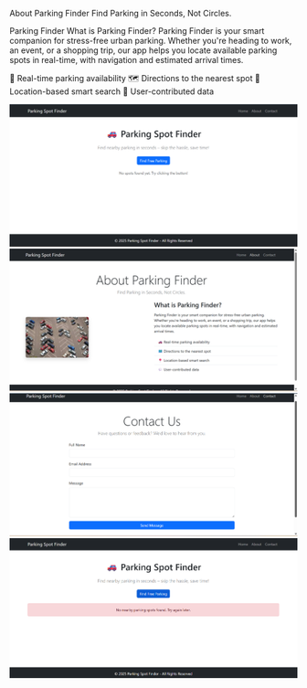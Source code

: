About Parking Finder
Find Parking in Seconds, Not Circles.

Parking Finder
What is Parking Finder?
Parking Finder is your smart companion for stress-free urban parking. Whether you're heading to work, an event, or a shopping trip, our app helps you locate available parking spots in real-time, with navigation and estimated arrival times.

🚗 Real-time parking availability
🗺️ Directions to the nearest spot
📍 Location-based smart search
💬 User-contributed data

![Screenshot1](https://github.com/itfunda123/Parking-Finder/raw/af4bf402d22031f5491e0566b734aa562c5a539e/Screenshot%202025-05-21%20111711.png)
![Screenshot2](https://github.com/itfunda123/Parking-Finder/raw/af4bf402d22031f5491e0566b734aa562c5a539e/Screenshot%202025-05-21%20111723.png)
![Screenshot3](https://github.com/itfunda123/Parking-Finder/raw/af4bf402d22031f5491e0566b734aa562c5a539e/Screenshot%202025-05-21%20111740.png)
![Screenshot4](https://github.com/itfunda123/Parking-Finder/raw/af4bf402d22031f5491e0566b734aa562c5a539e/Screenshot%202025-05-21%20111825.png)
